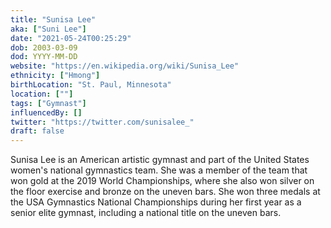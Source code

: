 ```yaml
---
title: "Sunisa Lee"
aka: ["Suni Lee"]
date: "2021-05-24T00:25:29"
dob: 2003-03-09
dod: YYYY-MM-DD
website: "https://en.wikipedia.org/wiki/Sunisa_Lee"
ethnicity: ["Hmong"]
birthLocation: "St. Paul, Minnesota"
location: [""]
tags: ["Gymnast"]
influencedBy: []
twitter: "https://twitter.com/sunisalee_"
draft: false
---
```


Sunisa Lee is an American artistic gymnast and part of the United States women's national gymnastics team. She was a member of the team that won gold at the 2019 World Championships, where she also won silver on the floor exercise and bronze on the uneven bars. She won three medals at the USA Gymnastics National Championships during her first year as a senior elite gymnast, including a national title on the uneven bars.
